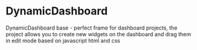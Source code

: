 # DynamicDashboard
DynamicDashboard base - perfect frame for dashboard projects, the project allows you to create new widgets on the dashboard and drag them in edit mode based on javascript html and css
